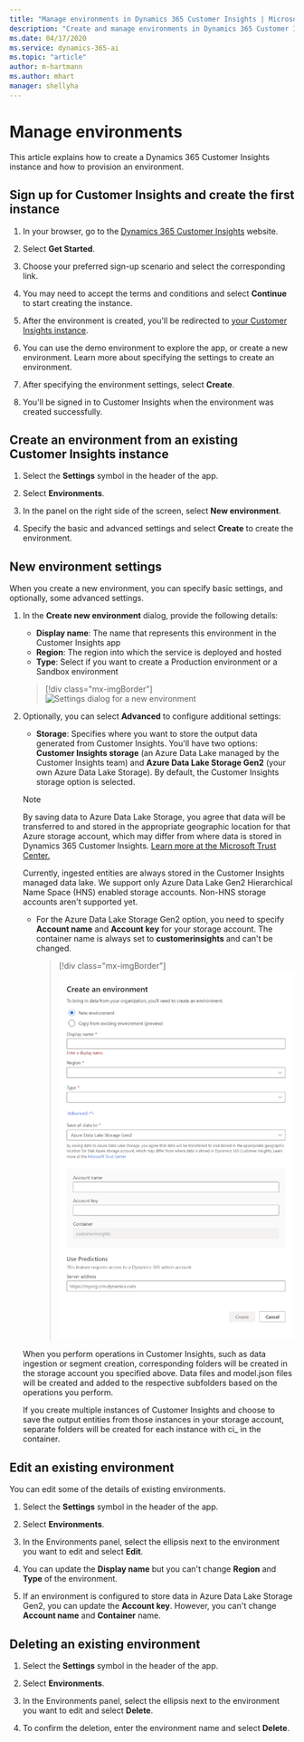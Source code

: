 ```yaml
---
title: "Manage environments in Dynamics 365 Customer Insights | Microsoft Docs"
description: "Create and manage environments in Dynamics 365 Customer Insights."
ms.date: 04/17/2020
ms.service: dynamics-365-ai
ms.topic: "article"
author: m-hartmann
ms.author: mhart
manager: shellyha
---
```


# Manage environments

This article explains how to create a Dynamics 365 Customer Insights instance and how to provision an environment.

## Sign up for Customer Insights and create the first instance

1. In your browser, go to the [Dynamics 365 Customer Insights](https://dynamics.microsoft.com/ai/customer-insights/) website.

2. Select **Get Started**.

3. Choose your preferred sign-up scenario and select the corresponding link.

4. You may need to accept the terms and conditions and select **Continue** to start creating the instance.

5. After the environment is created, you'll be redirected to [your Customer Insights instance](https://home.ci.ai.dynamics.com).

6. You can use the demo environment to explore the app, or create a new environment. Learn more about specifying the settings to create an environment.

7. After specifying the environment settings, select **Create**.

8. You'll be signed in to Customer Insights when the environment was created successfully.

## Create an environment from an existing Customer Insights instance

1. Select the **Settings** symbol in the header of the app.

2. Select **Environments**.

3. In the panel on the right side of the screen, select **New environment**.

4. Specify the basic and advanced settings and select **Create** to create the environment.

## New environment settings

When you create a new environment, you can specify basic settings, and optionally, some advanced settings.

1. In the **Create new environment** dialog, provide the following details:
   - **Display name**: The name that represents this environment in the Customer Insights app
   - **Region**: The region into which the service is deployed and hosted
   - **Type**: Select if you want to create a Production environment or a Sandbox environment
    > [!div class="mx-imgBorder"]
    > ![Settings dialog for a new environment](media/create-new-environment.png)

2. Optionally, you can select **Advanced** to configure additional settings:

   - **Storage**: Specifies where you want to store the output data generated from Customer Insights. You'll have two options: **Customer Insights storage** (an Azure Data Lake managed by the Customer Insights team) and **Azure Data Lake Storage Gen2** (your own Azure Data Lake Storage). By default, the Customer Insights storage option is selected.

   > [!NOTE]
   > By saving data to Azure Data Lake Storage, you agree that data will be transferred to and stored in the appropriate geographic location for that Azure storage account, which may differ from where data is stored in Dynamics 365 Customer Insights. [Learn more at the Microsoft Trust Center.](https://www.microsoft.com/trust-center)
   >
   > Currently, ingested entities are always stored in the Customer Insights managed data lake.
   > We support only Azure Data Lake Gen2 Hierarchical Name Space (HNS) enabled storage accounts. Non-HNS storage accounts aren't supported yet.

   - For the Azure Data Lake Storage Gen2 option, you need to specify **Account name** and **Account key** for your storage account. The container name is always set to **customerinsights** and can't be changed.
     > [!div class="mx-imgBorder"]
     > ![Environment settings for Azure Data Lake Gen2 storage](media/environment-settings-dialog.png)

   When you perform operations in Customer Insights, such as data ingestion or segment creation, corresponding folders will be created in the storage account you specified above. Data files and model.json files will be created and added to the respective subfolders based on the operations you perform.

   If you create multiple instances of Customer Insights and choose to save the output entities from those instances in your storage account, separate folders will be created for each instance with ci_<instanceid> in the container.

## Edit an existing environment

You can edit some of the details of existing environments.

1. Select the **Settings** symbol in the header of the app.

2. Select **Environments**.

3. In the Environments panel, select the ellipsis next to the environment you want to edit and select **Edit**.

4. You can update the **Display name** but you can't change **Region** and **Type** of the environment.

5. If an environment is configured to store data in Azure Data Lake Storage Gen2, you can update the **Account key**. However, you can't change **Account name** and **Container** name.

## Deleting an existing environment

1. Select the **Settings** symbol in the header of the app.

2. Select **Environments**.

3. In the Environments panel, select the ellipsis next to the environment you want to edit and select **Delete**.

4. To confirm the deletion, enter the environment name and select **Delete**.
